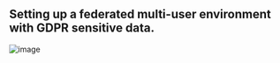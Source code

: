 ## Setting up a federated multi-user environment with GDPR sensitive data. 
![image](https://user-images.githubusercontent.com/80160380/177067198-c0aa2786-5fcb-45cc-a38b-015db66099fa.png)
